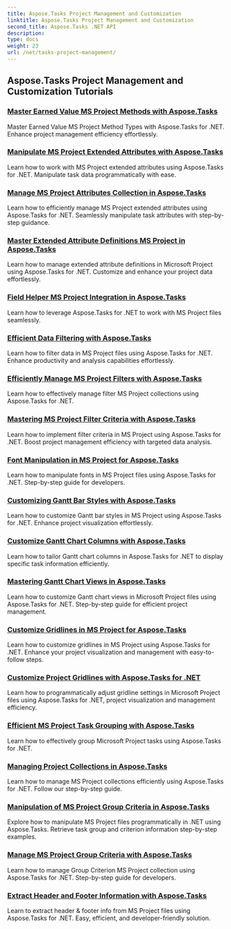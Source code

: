 ```yaml
---
title: Aspose.Tasks Project Management and Customization
linktitle: Aspose.Tasks Project Management and Customization
second_title: Aspose.Tasks .NET API
description: 
type: docs
weight: 23
url: /net/tasks-project-management/
---
```


## Aspose.Tasks Project Management and Customization Tutorials
### [Master Earned Value MS Project Methods with Aspose.Tasks](./earned-value-method-types/)
Master Earned Value MS Project Method Types with Aspose.Tasks for .NET. Enhance project management efficiency effortlessly.
### [Manipulate MS Project Extended Attributes with Aspose.Tasks](./working-with-extended-attributes/)
Learn how to work with MS Project extended attributes using Aspose.Tasks for .NET. Manipulate task data programmatically with ease.
### [Manage MS Project Attributes Collection in Aspose.Tasks](./extended-attribute-collection/)
Learn how to efficiently manage MS Project extended attributes using Aspose.Tasks for .NET. Seamlessly manipulate task attributes with step-by-step guidance.
### [Master Extended Attribute Definitions MS Project in Aspose.Tasks](./extended-attribute-definition-collection/)
Learn how to manage extended attribute definitions in Microsoft Project using Aspose.Tasks for .NET. Customize and enhance your project data effortlessly.
### [Field Helper MS Project Integration in Aspose.Tasks](./field-helper/)
Learn how to leverage Aspose.Tasks for .NET to work with MS Project files seamlessly.
### [Efficient Data Filtering with Aspose.Tasks](./filtering-data/)
Learn how to filter data in MS Project files using Aspose.Tasks for .NET. Enhance productivity and analysis capabilities effortlessly.
### [Efficiently Manage MS Project Filters with Aspose.Tasks](./filter-collection/)
Learn how to effectively manage filter MS Project collections using Aspose.Tasks for .NET.
### [Mastering MS Project Filter Criteria with Aspose.Tasks](./filter-criteria/)
Learn how to implement filter criteria in MS Project using Aspose.Tasks for .NET. Boost project management efficiency with targeted data analysis.
### [Font Manipulation in MS Project for Aspose.Tasks](./font-saving-arguments/)
Learn how to manipulate fonts in MS Project files using Aspose.Tasks for .NET. Step-by-step guide for developers.
### [Customizing Gantt Bar Styles with Aspose.Tasks](./gantt-bar-styles/)
Learn how to customize Gantt bar styles in MS Project using Aspose.Tasks for .NET. Enhance project visualization effortlessly.
### [Customize Gantt Chart Columns with Aspose.Tasks](./gantt-chart-columns/)
Learn how to tailor Gantt chart columns in Aspose.Tasks for .NET to display specific task information efficiently.
### [Mastering Gantt Chart Views in Aspose.Tasks](./gantt-chart-views/)
Learn how to customize Gantt chart views in Microsoft Project files using Aspose.Tasks for .NET. Step-by-step guide for efficient project management.
### [Customize Gridlines in MS Project for Aspose.Tasks](./gridlines/)
Learn how to customize gridlines in MS Project using Aspose.Tasks for .NET. Enhance your project visualization and management with easy-to-follow steps.
### [Customize Project Gridlines with Aspose.Tasks for .NET ](./gridlines-management/)
Learn how to programmatically adjust gridline settings in Microsoft Project files using Aspose.Tasks for .NET, project visualization and management efficiency.
### [Efficient MS Project Task Grouping with Aspose.Tasks](./grouping-tasks/)
Learn how to effectively group Microsoft Project tasks using Aspose.Tasks for .NET.
### [Managing Project Collections in Aspose.Tasks](./group-collection/)
Learn how to manage MS Project collections efficiently using Aspose.Tasks for .NET. Follow our step-by-step guide.
### [Manipulation of MS Project Group Criteria in Aspose.Tasks](./group-criteria/)
Explore how to manipulate MS Project files programmatically in .NET using Aspose.Tasks. Retrieve task group and criterion information step-by-step examples.
### [Manage MS Project Group Criteria with Aspose.Tasks](./group-criterion-collection/)
Learn how to manage Group Criterion MS Project collection using Aspose.Tasks for .NET. Step-by-step guide for developers.
### [Extract Header and Footer Information with Aspose.Tasks](./header-footer-information/)
Learn to extract header & footer info from MS Project files using Aspose.Tasks for .NET. Easy, efficient, and developer-friendly solution.